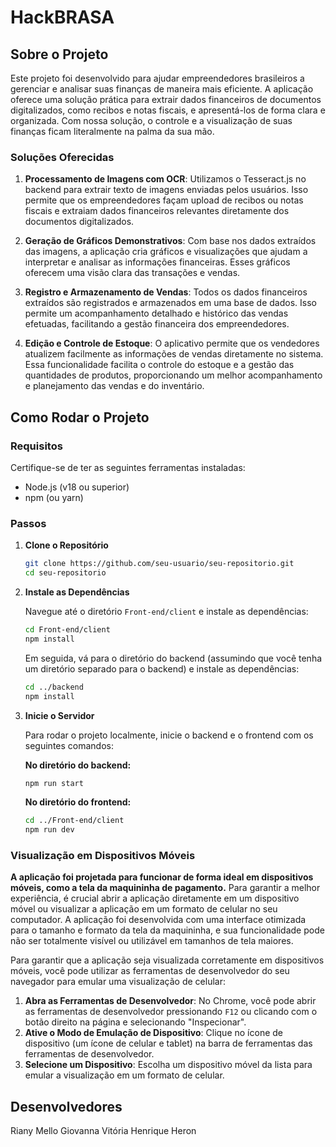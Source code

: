 # HackBRASA

## Sobre o Projeto

Este projeto foi desenvolvido para ajudar empreendedores brasileiros a gerenciar e analisar suas finanças de maneira mais eficiente. A aplicação oferece uma solução prática para extrair dados financeiros de documentos digitalizados, como recibos e notas fiscais, e apresentá-los de forma clara e organizada. Com nossa solução, o controle e a visualização de suas finanças ficam literalmente na palma da sua mão.


### Soluções Oferecidas

1. **Processamento de Imagens com OCR**: Utilizamos o Tesseract.js no backend para extrair texto de imagens enviadas pelos usuários. Isso permite que os empreendedores façam upload de recibos ou notas fiscais e extraiam dados financeiros relevantes diretamente dos documentos digitalizados.

2. **Geração de Gráficos Demonstrativos**: Com base nos dados extraídos das imagens, a aplicação cria gráficos e visualizações que ajudam a interpretar e analisar as informações financeiras. Esses gráficos oferecem uma visão clara das transações e vendas.

3. **Registro e Armazenamento de Vendas**: Todos os dados financeiros extraídos são registrados e armazenados em uma base de dados. Isso permite um acompanhamento detalhado e histórico das vendas efetuadas, facilitando a gestão financeira dos empreendedores.

4. **Edição e Controle de Estoque**: O aplicativo permite que os vendedores atualizem facilmente as informações de vendas diretamente no sistema. Essa funcionalidade facilita o controle do estoque e a gestão das quantidades de produtos, proporcionando um melhor acompanhamento e planejamento das vendas e do inventário.

## Como Rodar o Projeto

### Requisitos

Certifique-se de ter as seguintes ferramentas instaladas:
- Node.js (v18 ou superior)
- npm (ou yarn)

### Passos

1. **Clone o Repositório**

    ```bash
    git clone https://github.com/seu-usuario/seu-repositorio.git
    cd seu-repositorio
    ```

2. **Instale as Dependências**

    Navegue até o diretório `Front-end/client` e instale as dependências:

    ```bash
    cd Front-end/client
    npm install
    ```

    Em seguida, vá para o diretório do backend (assumindo que você tenha um diretório separado para o backend) e instale as dependências:

    ```bash
    cd ../backend
    npm install
    ```

3. **Inicie o Servidor**

    Para rodar o projeto localmente, inicie o backend e o frontend com os seguintes comandos:

    **No diretório do backend:**

    ```bash
    npm run start
    ```

    **No diretório do frontend:**

    ```bash
    cd ../Front-end/client
    npm run dev
    ```

### Visualização em Dispositivos Móveis

**A aplicação foi projetada para funcionar de forma ideal em dispositivos móveis, como a tela da maquininha de pagamento.** Para garantir a melhor experiência, é crucial abrir a aplicação diretamente em um dispositivo móvel ou visualizar a aplicação em um formato de celular no seu computador. A aplicação foi desenvolvida com uma interface otimizada para o tamanho e formato da tela da maquininha, e sua funcionalidade pode não ser totalmente visível ou utilizável em tamanhos de tela maiores.

Para garantir que a aplicação seja visualizada corretamente em dispositivos móveis, você pode utilizar as ferramentas de desenvolvedor do seu navegador para emular uma visualização de celular:

1. **Abra as Ferramentas de Desenvolvedor**: No Chrome, você pode abrir as ferramentas de desenvolvedor pressionando `F12` ou clicando com o botão direito na página e selecionando "Inspecionar".
2. **Ative o Modo de Emulação de Dispositivo**: Clique no ícone de dispositivo (um ícone de celular e tablet) na barra de ferramentas das ferramentas de desenvolvedor.
3. **Selecione um Dispositivo**: Escolha um dispositivo móvel da lista para emular a visualização em um formato de celular.

## Desenvolvedores

Riany Mello
Giovanna Vitória
Henrique Heron



